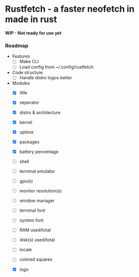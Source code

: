 # Rustfetch - a faster neofetch in made in rust

**WIP - Not ready for use yet**

### Roadmap

* Features
	* [ ] Make CLI
	* [ ] Load config from ~/.config/rustfetch

* Code structure
	* [ ] Handle distro logos better

* Modules
	* [X] title
	* [X] seperator
	* [X] distro & architecture
	* [X] kernel
	* [X] uptime
	* [X] packages
	* [X] battery percentage
	* [ ] shell
	* [ ] terminal emulator
	* [ ] gpu(s)
	* [ ] monitor resolution(s)
	* [ ] window manager
	* [ ] terminal font 
	* [ ] system font
	* [ ] RAM used/total
	* [ ] disk(s) used/total
	* [ ] locale
	* [ ] colored squares
	* [X] logo

